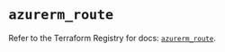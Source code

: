 # `azurerm_route`

Refer to the Terraform Registry for docs: [`azurerm_route`](https://registry.terraform.io/providers/hashicorp/azurerm/4.51.0/docs/resources/route).
